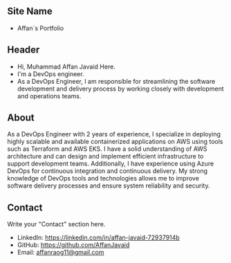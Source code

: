 ## Site Name
- Affan`s Portfolio

## Header
- Hi, Muhammad Affan Javaid Here. 
- I'm a DevOps engineer.
- As a DevOps Engineer, I am responsible for streamlining the software development and delivery process by working closely with development and operations teams.

## About
As a DevOps Engineer with 2 years of experience, I specialize in deploying highly scalable and available containerized applications on AWS using tools such as Terraform and AWS EKS. I have a solid understanding of AWS architecture and can design and implement efficient infrastructure to support development teams. Additionally, I have experience using Azure DevOps for continuous integration and continuous delivery. My strong knowledge of DevOps tools and technologies allows me to improve software delivery processes and ensure system reliability and security.

## Contact
Write your "Contact" section here.
- LinkedIn: https://linkedin.com/in/affan-javaid-72937914b
- GitHub: https://github.com/AffanJavaid
- Email: affanraog11@gmail.com

